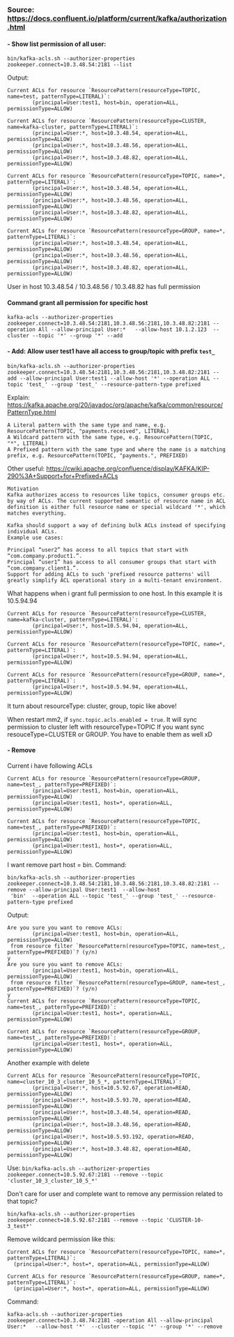 ### Source: https://docs.confluent.io/platform/current/kafka/authorization.html

#### - Show list permission of all user: 
```
bin/kafka-acls.sh --authorizer-properties zookeeper.connect=10.3.48.54:2181 --list
```

Output:
```
Current ACLs for resource `ResourcePattern(resourceType=TOPIC, name=test, patternType=LITERAL)`:
        (principal=User:test1, host=bin, operation=ALL, permissionType=ALLOW)

Current ACLs for resource `ResourcePattern(resourceType=CLUSTER, name=kafka-cluster, patternType=LITERAL)`:
        (principal=User:*, host=10.3.48.54, operation=ALL, permissionType=ALLOW)
        (principal=User:*, host=10.3.48.56, operation=ALL, permissionType=ALLOW)
        (principal=User:*, host=10.3.48.82, operation=ALL, permissionType=ALLOW)

Current ACLs for resource `ResourcePattern(resourceType=TOPIC, name=*, patternType=LITERAL)`:
        (principal=User:*, host=10.3.48.54, operation=ALL, permissionType=ALLOW)
        (principal=User:*, host=10.3.48.56, operation=ALL, permissionType=ALLOW)
        (principal=User:*, host=10.3.48.82, operation=ALL, permissionType=ALLOW)

Current ACLs for resource `ResourcePattern(resourceType=GROUP, name=*, patternType=LITERAL)`:
        (principal=User:*, host=10.3.48.54, operation=ALL, permissionType=ALLOW)
        (principal=User:*, host=10.3.48.56, operation=ALL, permissionType=ALLOW)
        (principal=User:*, host=10.3.48.82, operation=ALL, permissionType=ALLOW)
```

User in host 10.3.48.54 / 10.3.48.56 / 10.3.48.82 has full permission

#### Command grant all permission for specific host
```
kafka-acls --authorizer-properties zookeeper.connect=10.3.48.54:2181,10.3.48.56:2181,10.3.48.82:2181 --operation All --allow-principal User:*   --allow-host 10.1.2.123  --cluster --topic '*' --group '*' --add

```

#### - Add: Allow user test1 have all access to group/topic with prefix `test_`
```
bin/kafka-acls.sh --authorizer-properties zookeeper.connect=10.3.48.54:2181,10.3.48.56:2181,10.3.48.82:2181 --add --allow-principal User:test1 --allow-host '*' --operation ALL --topic 'test_' --group 'test_' --resource-pattern-type prefixed
```

Explain: https://kafka.apache.org/20/javadoc/org/apache/kafka/common/resource/PatternType.html
```
A Literal pattern with the same type and name, e.g. ResourcePattern(TOPIC, "payments.received", LITERAL)
A Wildcard pattern with the same type, e.g. ResourcePattern(TOPIC, "*", LITERAL)
A Prefixed pattern with the same type and where the name is a matching prefix, e.g. ResourcePattern(TOPIC, "payments.", PREFIXED)
```

Other useful: https://cwiki.apache.org/confluence/display/KAFKA/KIP-290%3A+Support+for+Prefixed+ACLs
```
Motivation
Kafka authorizes access to resources like topics, consumer groups etc. by way of ACLs. The current supported semantic of resource name in ACL definition is either full resource name or special wildcard '*', which matches everything.

Kafka should support a way of defining bulk ACLs instead of specifying individual ACLs.
Example use cases:

Principal “user2” has access to all topics that start with “com.company.product1.”.
Principal “user1” has access to all consumer groups that start with “com.company.client1.”.
Support for adding ACLs to such 'prefixed resource patterns' will greatly simplify ACL operational story in a multi-tenant environment.
```

What happens when i grant full permission to one host. In this example it is 10.5.94.94
```
Current ACLs for resource `ResourcePattern(resourceType=CLUSTER, name=kafka-cluster, patternType=LITERAL)`:
        (principal=User:*, host=10.5.94.94, operation=ALL, permissionType=ALLOW)

Current ACLs for resource `ResourcePattern(resourceType=TOPIC, name=*, patternType=LITERAL)`:
        (principal=User:*, host=10.5.94.94, operation=ALL, permissionType=ALLOW)

Current ACLs for resource `ResourcePattern(resourceType=GROUP, name=*, patternType=LITERAL)`:
        (principal=User:*, host=10.5.94.94, operation=ALL, permissionType=ALLOW)
```

It turn about resourceType: cluster, group, topic like above!

When restart mm2, if `sync.topic.acls.enabled = true`. It will sync permission to cluster left with resourceType=TOPIC
If you want sync resouceType=CLUSTER or GROUP. You have to enable them as well xD




#### - Remove
Current i have following ACLs
```
Current ACLs for resource `ResourcePattern(resourceType=GROUP, name=test_, patternType=PREFIXED)`:
        (principal=User:test1, host=bin, operation=ALL, permissionType=ALLOW)
        (principal=User:test1, host=*, operation=ALL, permissionType=ALLOW)

Current ACLs for resource `ResourcePattern(resourceType=TOPIC, name=test_, patternType=PREFIXED)`:
        (principal=User:test1, host=bin, operation=ALL, permissionType=ALLOW)
        (principal=User:test1, host=*, operation=ALL, permissionType=ALLOW)

```

I want remove part host = bin. Command:
```
bin/kafka-acls.sh --authorizer-properties zookeeper.connect=10.3.48.54:2181,10.3.48.56:2181,10.3.48.82:2181 --remove --allow-principal User:test1  --allow-host
 'bin'  --operation ALL --topic 'test_' --group 'test_' --resource-pattern-type prefixed
```

Output:
```
Are you sure you want to remove ACLs:
        (principal=User:test1, host=bin, operation=ALL, permissionType=ALLOW)
 from resource filter `ResourcePattern(resourceType=TOPIC, name=test_, patternType=PREFIXED)`? (y/n)
y
Are you sure you want to remove ACLs:
        (principal=User:test1, host=bin, operation=ALL, permissionType=ALLOW)
 from resource filter `ResourcePattern(resourceType=GROUP, name=test_, patternType=PREFIXED)`? (y/n)
y
Current ACLs for resource `ResourcePattern(resourceType=TOPIC, name=test_, patternType=PREFIXED)`:
        (principal=User:test1, host=*, operation=ALL, permissionType=ALLOW)

Current ACLs for resource `ResourcePattern(resourceType=GROUP, name=test_, patternType=PREFIXED)`:
        (principal=User:test1, host=*, operation=ALL, permissionType=ALLOW)
```

Another example with delete
```
Current ACLs for resource `ResourcePattern(resourceType=TOPIC, name=cluster_10_3_cluster_10_5_*, patternType=LITERAL)`:
        (principal=User:*, host=10.5.92.67, operation=READ, permissionType=ALLOW)
        (principal=User:*, host=10.5.93.70, operation=READ, permissionType=ALLOW)
        (principal=User:*, host=10.3.48.54, operation=READ, permissionType=ALLOW)
        (principal=User:*, host=10.3.48.56, operation=READ, permissionType=ALLOW)
        (principal=User:*, host=10.5.93.192, operation=READ, permissionType=ALLOW)
        (principal=User:*, host=10.3.48.82, operation=READ, permissionType=ALLOW)
```
Use: `bin/kafka-acls.sh --authorizer-properties zookeeper.connect=10.5.92.67:2181 --remove --topic 'cluster_10_3_cluster_10_5_*'`


Don't care for user and complete want to remove any permission related to that topic?
```
bin/kafka-acls.sh --authorizer-properties zookeeper.connect=10.5.92.67:2181 --remove --topic 'CLUSTER-10-3_test*'
```

Remove wildcard permission like this:

```
Current ACLs for resource `ResourcePattern(resourceType=TOPIC, name=*, patternType=LITERAL)`: 
  (principal=User:*, host=*, operation=ALL, permissionType=ALLOW)
  
Current ACLs for resource `ResourcePattern(resourceType=GROUP, name=*, patternType=LITERAL)`: 
  (principal=User:*, host=*, operation=ALL, permissionType=ALLOW)
```

Command:
```
kafka-acls.sh --authorizer-properties zookeeper.connect=10.3.48.74:2181 -operation All --allow-principal User:*   --allow-host '*'  --cluster --topic '*' --group '*' --remove
```
